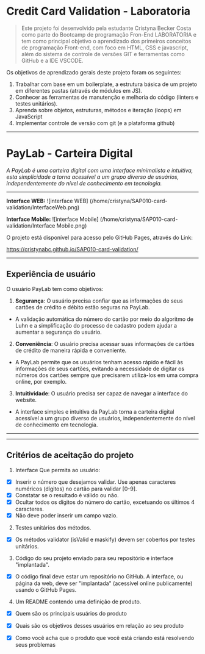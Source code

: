 # Credit Card Validation - Laboratoria

> Este projeto foi desenvolvido pela estudante Cristyna Becker Costa como parte do Bootcamp de programação Fron-End LABORATORIA e tem como principal objetivo o aprendizado dos primeiros conceitos de programação Front-end, com foco em HTML, CSS e javascript, além do sistema de controle de versões GIT e ferramentas como GitHub e a IDE VSCODE.

Os objetivos de aprendizado gerais deste projeto foram os seguintes:

1. Trabalhar com base em um boilerplate, a estrutura básica de um projeto em diferentes pastas (através de módulos em JS).
2. Conhecer as ferramentas de manutenção e melhoria do código (linters e testes unitários).
3. Aprenda sobre objetos, estruturas, métodos e iteração (loops) em JavaScript
4. Implementar controle de versão com git (e a plataforma github)
---

# PayLab - Carteira Digital

*A PayLab é uma carteira digital com uma interface minimalista e intuitiva, esta simplicidade a torna acessível a um grupo diverso de usuários, independentemente do nível de conhecimento em tecnologia.*

---
**Interface WEB:**
![interface WEB] (/home/cristyna/SAP010-card-validation/InterfaceWeb.png)

**Interface Mobile:**
![interface Mobile] (/home/cristyna/SAP010-card-validation/Interface Mobile.png)



O projeto está disponível para acesso pelo GitHub Pages,
através do Link:

https://cristynabc.github.io/SAP010-card-validation/

---
## Experiência de usuário

O usuário PayLab tem como objetivos:

1. **Segurança**: O usuário precisa confiar que as informações de seus cartões de crédito e débito estão seguras na PayLab. 
- A validação automática do número do cartão por meio do algoritmo de Luhn e a simplificação do processo de cadastro podem ajudar a aumentar a segurança do usuário.

2. **Conveniência**: O usuário precisa acessar suas informações de cartões de crédito de maneira rápida e conveniente.
- A PayLab permite que os usuários tenham acesso rápido e fácil às informações de seus cartões, evitando a necessidade de digitar os números dos cartões sempre que precisarem utilizá-los em uma compra online, por exemplo.

3. **Intuitividade**: O usuário precisa ser capaz de navegar a interface do website.
- A interface simples e intuitiva da PayLab torna a carteira digital acessível a um grupo diverso de usuários, independentemente do nível de conhecimento em tecnologia.


---
---








  

## Critérios de aceitação do projeto
1. Interface Que permita ao usuário:
- [x] Inserir o número que desejamos validar. Use apenas caracteres numéricos (dígitos) no cartão para validar [0-9].
- [X] Constatar se o resultado é válido ou não.
- [X] Ocultar todos os dígitos do número do cartão, excetuando os últimos 4 caracteres.
- [X] Não deve poder inserir um campo vazio.
2. Testes unitários dos métodos. 
- [X] Os métodos validator (isValid e maskify) devem ser cobertos por testes unitários.
3. Código do seu projeto enviado para seu repositório e interface "implantada". 
- [X] O código final deve estar um repositório no GitHub. A interface, ou página da web, deve ser "implantada" (acessível online publicamente) usando o GitHub Pages.
4. Um README contendo uma definição de produto.
- [X] Quem são os principais usuários do produto
- [X] Quais são os objetivos desses usuários em relação ao seu produto
- [X] Como você acha que o produto que você está criando está resolvendo seus problemas






